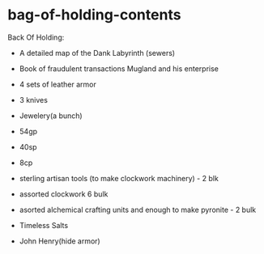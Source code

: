 # bag-of-holding-contents

Back Of Holding: 

- A detailed map of the Dank Labyrinth (sewers) 
- Book of fraudulent transactions Mugland and his enterprise
- 4 sets of leather armor
- 3 knives
- Jewelery(a bunch)
- 54gp
- 40sp
- 8cp
- sterling artisan tools (to make clockwork machinery) - 2 blk
- assorted clockwork 6 bulk 
- asorted alchemical crafting units and enough to make pyronite - 2 bulk
- Timeless Salts


- John Henry(hide armor)
